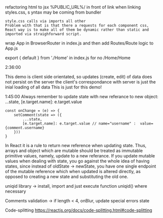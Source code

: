 refactoring html to jsx
    %PUBLIC_URL%/ in front of link when linking styles.css, s  yntax may be coming from bundler  
    
    style.css calls via imports all other
    Problem with that is that there a requests for each component css,
    React way is to make all of them be dynamic rather than static and imported via straighforward script.

wrap App in BrowserRouter in index.js and then add Routes/Route logic to App.js 

export { default } from './Home' in index.js for no /Home/Home

2:36:00

This demo is client side orientated, so updates (create, edit) of data does not persist on the server
the client's correspondance with server is just the inial loading of all data
This is just for this demo!

1:45:00
Always remember to update state with new referance to new object: ...state, [e.target.name]: e.target.value 

    const onChange = (e) => {
        setComment(state => ({
            ...state,
            [e.target.name]: e.target.value // name="username" :  value={comment.username}
        }))
    }

In React it is a rule to return new reference when updating state. Thus, arrays and object which are mutable should be treated as immutable primitive values, namely, update to a new referance. 
If you update mutable values when dealing with state, you go against the whole idea of having states, since instead of oldState -> newState, you have one single endpoint of the mutable reference which when updated is altered directly, as opposed to creating a new state and substituting the old one.


uniqid library -> install, import and just execute function uniqid() where necessary

Comments validation -> if length < 4, onBlur, update special errors state

Code-splitting
    https://reactjs.org/docs/code-splitting.html#code-splitting